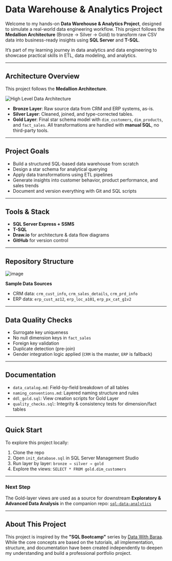 # Data Warehouse & Analytics Project

Welcome to my hands-on **Data Warehouse & Analytics Project**, designed to simulate a real-world data engineering workflow. This project follows the **Medallion Architecture** (Bronze → Silver → Gold) to transform raw CSV data into business-ready insights using **SQL Server** and **T-SQL**.

It’s part of my learning journey in data analytics and data engineering to showcase practical skills in ETL, data modeling, and analytics.

---

## Architecture Overview
This project follows the **Medallion Architecture**.

![High Level Data Architecture](https://github.com/user-attachments/assets/e11a3b8d-d0e3-49d1-8947-5cba7a81fae7)

- **Bronze Layer**: Raw source data from CRM and ERP systems, as-is.
- **Silver Layer**: Cleaned, joined, and type-corrected tables.
- **Gold Layer**: Final star schema model with `dim_customers`, `dim_products`, and `fact_sales`.
All transformations are handled with **manual SQL**,  no third-party tools.

---

## Project Goals
- Build a structured SQL-based data warehouse from scratch  
- Design a star schema for analytical querying  
- Apply data transformations using ETL pipelines  
- Generate insights into customer behavior, product performance, and sales trends  
- Document and version everything with Git and SQL scripts

---

## Tools & Stack
- **SQL Server Express + SSMS**  
- **T-SQL**  
- **Draw.io** for architecture & data flow diagrams  
- **GitHub** for version control  

---

## Repository Structure

![image](https://github.com/user-attachments/assets/0a0d0acc-f5b4-4d3f-829c-7e29d3f812d5)

**Sample Data Sources**
- CRM data: `crm_cust_info`, `crm_sales_details`, `crm_prd_info`
- ERP data: `erp_cust_az12`, `erp_loc_a101`, `erp_px_cat_g1v2`
  
---

## Data Quality Checks
- Surrogate key uniqueness
- No null dimension keys in `fact_sales`
- Foreign key validation
- Duplicate detection (pre-join)
- Gender integration logic applied (`CRM` is the master, `ERP` is fallback)

---

## Documentation
- `data_catalog.md`: Field-by-field breakdown of all tables
- `naming_conventions.md`: Layered naming structure and rules
- `ddl_gold.sql`: View creation scripts for Gold Layer
- `quality_checks.sql`: Integrity & consistency tests for dimension/fact tables

---

## Quick Start
To explore this project locally:
1. Clone the repo
2. Open `init_database.sql` in SQL Server Management Studio
3. Run layer by layer: `bronze → silver → gold`
4. Explore the views: `SELECT * FROM gold.dim_customers`

---

### Next Step
The Gold-layer views are used as a source for downstream **Exploratory & Advanced Data Analysis** in the companion repo: [`sql-data-analytics`](https://github.com/shristituladhar/sql-data-analytics-project)

---

## About This Project

This project is inspired by the **"SQL Bootcamp"** series by [Data With Baraa](https://www.youtube.com/@DataWithBaraa). While the core concepts are based on the tutorials, all implementation, structure, and documentation have been created independently to deepen my understanding and build a professional portfolio project.
